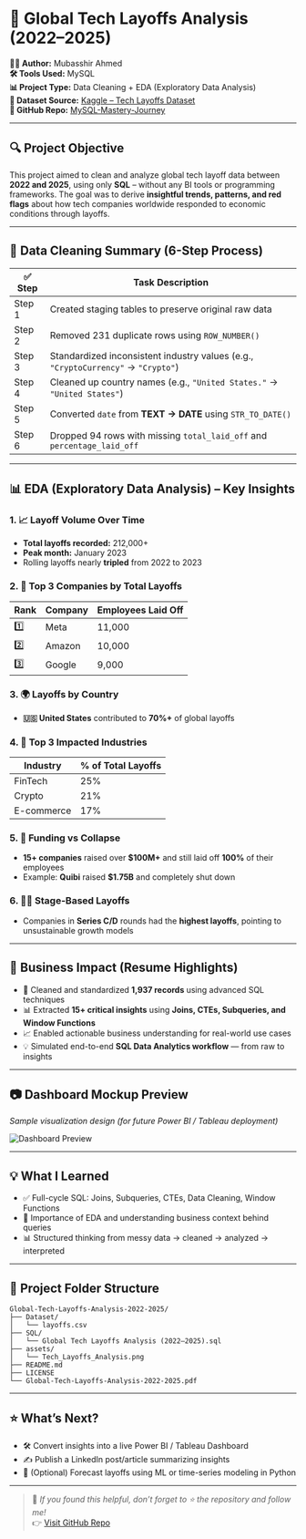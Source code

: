 # 📝 Global Tech Layoffs Analysis (2022–2025)

**👨‍💻 Author:** Mubasshir Ahmed  
**🛠 Tools Used:** MySQL  
**📊 Project Type:** Data Cleaning + EDA (Exploratory Data Analysis)  
**📂 Dataset Source:** [Kaggle – Tech Layoffs Dataset](https://www.kaggle.com/datasets/swaptr/layoffs-2022)  
**🔗 GitHub Repo:** [MySQL-Mastery-Journey](https://github.com/mubasshirahmed-3712/MySQL-Mastery-Journey)

---

## 🔍 Project Objective

This project aimed to clean and analyze global tech layoff data between **2022 and 2025**, using only **SQL** – without any BI tools or programming frameworks. The goal was to derive **insightful trends, patterns, and red flags** about how tech companies worldwide responded to economic conditions through layoffs.

---

## 🧹 Data Cleaning Summary (6-Step Process)

| ✅ Step | Task Description |
|--------|------------------|
| Step 1 | Created staging tables to preserve original raw data |
| Step 2 | Removed 231 duplicate rows using `ROW_NUMBER()` |
| Step 3 | Standardized inconsistent industry values (e.g., `"CryptoCurrency"` → `"Crypto"`) |
| Step 4 | Cleaned up country names (e.g., `"United States."` → `"United States"`) |
| Step 5 | Converted `date` from **TEXT → DATE** using `STR_TO_DATE()` |
| Step 6 | Dropped 94 rows with missing `total_laid_off` and `percentage_laid_off` |

---

## 📊 EDA (Exploratory Data Analysis) – Key Insights

### 1. 📈 Layoff Volume Over Time  
- **Total layoffs recorded:** 212,000+  
- **Peak month:** January 2023  
- Rolling layoffs nearly **tripled** from 2022 to 2023

### 2. 🏢 Top 3 Companies by Total Layoffs  

| Rank | Company  | Employees Laid Off |
|------|----------|---------------------|
| 1️⃣  | Meta     | 11,000               |
| 2️⃣  | Amazon   | 10,000               |
| 3️⃣  | Google   | 9,000                |

### 3. 🌍 Layoffs by Country  
- **🇺🇸 United States** contributed to **70%+** of global layoffs

### 4. 💼 Top 3 Impacted Industries  

| Industry    | % of Total Layoffs |
|-------------|--------------------|
| FinTech     | 25%                |
| Crypto      | 21%                |
| E-commerce  | 17%                |

### 5. 🚨 Funding vs Collapse  
- **15+ companies** raised over **$100M+** and still laid off **100%** of their employees  
- Example: **Quibi** raised **$1.75B** and completely shut down

### 6. 👩‍🚀 Stage-Based Layoffs  
- Companies in **Series C/D** rounds had the **highest layoffs**, pointing to unsustainable growth models

---

## 📌 Business Impact (Resume Highlights)

- 🧼 Cleaned and standardized **1,937 records** using advanced SQL techniques  
- 📊 Extracted **15+ critical insights** using **Joins, CTEs, Subqueries, and Window Functions**  
- 📈 Enabled actionable business understanding for real-world use cases  
- 💡 Simulated end-to-end **SQL Data Analytics workflow** — from raw to insights

---

## 📷 Dashboard Mockup Preview

*Sample visualization design (for future Power BI / Tableau deployment)*

![Dashboard Preview](assets/Tech%Layoffs%Analysis.png)


---

## 💡 What I Learned

- ✅ Full-cycle SQL: Joins, Subqueries, CTEs, Data Cleaning, Window Functions  
- 🎯 Importance of EDA and understanding business context behind queries  
- 📊 Structured thinking from messy data → cleaned → analyzed → interpreted

---

## 📁 Project Folder Structure

```
Global-Tech-Layoffs-Analysis-2022-2025/
├── Dataset/
│   └── layoffs.csv
├── SQL/
│   └── Global Tech Layoffs Analysis (2022–2025).sql
├── assets/
│   └── Tech_Layoffs_Analysis.png
├── README.md
├── LICENSE
└── Global-Tech-Layoffs-Analysis-2022-2025.pdf
```

---

## ⭐ What’s Next?

- 🛠 Convert insights into a live Power BI / Tableau Dashboard  
- ✍️ Publish a LinkedIn post/article summarizing insights  
- 🧠 (Optional) Forecast layoffs using ML or time-series modeling in Python

---

> 💬 _If you found this helpful, don’t forget to ⭐ the repository and follow me!_  
👉 [Visit GitHub Repo](https://github.com/mubasshirahmed-3712/MySQL-Mastery-Journey)
